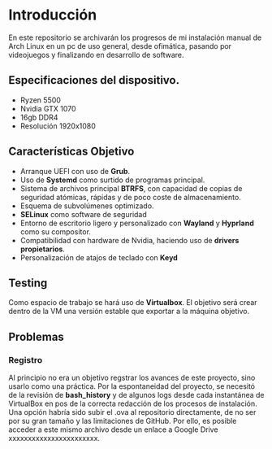 # Introducción
En este repositorio se archivarán los progresos de mi instalación manual de Arch Linux en un pc de uso general, desde ofimática, pasando por videojuegos y finalizando en desarrollo de software.

## Especificaciones del dispositivo.
- Ryzen 5500
- Nvidia GTX 1070
- 16gb DDR4
- Resolución 1920x1080

## Características Objetivo
- Arranque UEFI con uso de **Grub**.
- Uso de **Systemd** como surtido de programas principal.
- Sistema de archivos principal **BTRFS**, con capacidad de copias de seguridad atómicas, rápidas y de poco coste de almacenamiento.
- Esquema de subvolúmenes optimizado.
- **SELinux** como software de seguridad
- Entorno de escritorio ligero y personalizado con **Wayland** y **Hyprland** como su compositor.
- Compatibilidad con hardware de Nvidia, haciendo uso de **drivers propietarios**.
- Personalización de atajos de teclado con **Keyd**

## Testing
Como espacio de trabajo se hará uso de **Virtualbox**. El objetivo será crear dentro de la VM una versión estable que exportar a la máquina objetivo.

## Problemas
### Registro
Al principio no era un objetivo regstrar los avances de este proyecto, sino usarlo como una práctica. Por la espontaneidad del proyecto, se necesitó de la revisión de **bash_history** y de algunos logs desde cada instantánea de VirtualBox en pos de la correcta redacción de los procesos de instalación.
Una opción habría sido subir el .ova al repositorio directamente, de no ser por su gran tamaño y las limitaciones de GitHub. Por ello, es posible acceder a este mismo archivo desde un enlace a Google Drive xxxxxxxxxxxxxxxxxxxxxxx.
